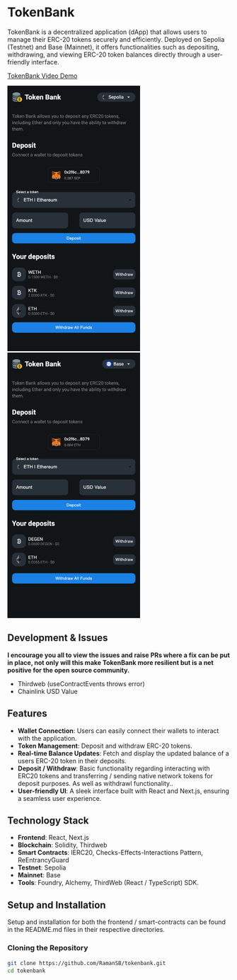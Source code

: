 # TokenBank

TokenBank is a decentralized application (dApp) that allows users to manage their ERC-20 tokens securely and efficiently. Deployed on Sepolia (Testnet) and Base (Mainnet), it offers functionalities such as depositing, withdrawing, and viewing ERC-20 token balances directly through a user-friendly interface.

[TokenBank Video Demo](https://github.com/RamanSB/Token-Bank/assets/13969478/076b84d3-22b1-4311-afbc-f01fe230e2c1)


<img src="frontend/public/token-bank-sepolia.png" width="300" height="600" alt="Token Bank on Sepolia"/>
<img src="frontend/public/token-bank-base.png" width="300" height="600" alt="Token Bank on Base"/>


## Development & Issues

**I encourage you all to view the issues and raise PRs where a fix can be put in place, not only will this make TokenBank more resilient but is a net positive for the open source community.**
- Thirdweb (useContractEvents throws error)
- Chainlink USD Value 

## Features

- **Wallet Connection**: Users can easily connect their wallets to interact with the application.
- **Token Management**: Deposit and withdraw ERC-20 tokens.
- **Real-time Balance Updates**: Fetch and display the updated balance of a users ERC-20 token in their deposits.
- **Deposit / Withdraw**: Basic functionality regarding interacting with ERC20 tokens and transferring / sending native network tokens for deposit purposes. As well as withdrawl functionality..
- **User-friendly UI**: A sleek interface built with React and Next.js, ensuring a seamless user experience.

## Technology Stack

- **Frontend**: React, Next.js
- **Blockchain**: Solidity, Thirdweb
- **Smart Contracts**: IERC20, Checks-Effects-Interactions Pattern, ReEntrancyGuard
- **Testnet**: Sepolia
- **Mainnet**: Base
- **Tools**: Foundry, Alchemy, ThirdWeb (React / TypeScript) SDK.

## Setup and Installation

Setup and installation for both the frontend / smart-contracts can be found in the README.md files in their respective directories.

### Cloning the Repository

```bash
git clone https://github.com/RamanSB/tokenbank.git
cd tokenbank
```
